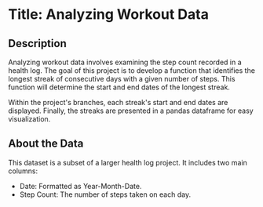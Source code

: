 # Title: Analyzing Workout Data

## Description
Analyzing workout data involves examining the step count recorded in a health log. The goal of this project is to develop a function that identifies the longest streak of consecutive days with a given number of steps. This function will determine the start and end dates of the longest streak.

Within the project's branches, each streak's start and end dates are displayed. Finally, the streaks are presented in a pandas dataframe for easy visualization.

## About the Data
This dataset is a subset of a larger health log project. It includes two main columns:
- Date: Formatted as Year-Month-Date.
- Step Count: The number of steps taken on each day.
